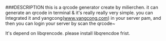 ###DESCRIPTION
this is a qrcode generator create by milierchen.
it can generate an qrcode in terminal & it's really really very simple.
you can Integrated it and yangcong(www.yangcong.com) in your server pam, and then you can login your server by scan the qrcode~

It's depend on libqrencode. please install libqrencdoe frist. 

